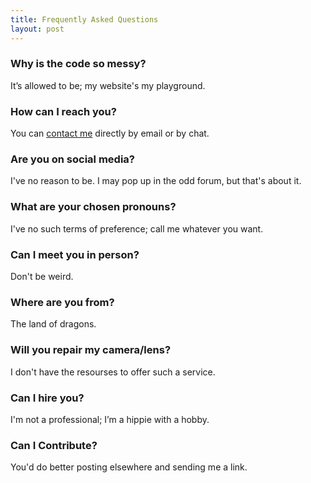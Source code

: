 ```yaml
---
title: Frequently Asked Questions
layout: post
---
```


### Why is the code so messy? ###

It’s allowed to be; my website's my playground.

### How can I reach you? ###

You can [contact me](https://martbetz.github.io/contact.html) directly by email or by chat. 

### Are you on social media? ###

I've no reason to be. I may pop up in the odd forum, but that's about it.

### What are your chosen pronouns? ###

I've no such terms of preference; call me whatever you want. 

### Can I meet you in person? ###

Don't be weird.

### Where are you from? ###

The land of dragons.

### Will you repair my camera/lens? ###

I don't have the resourses to offer such a service.

### Can I hire you? ###

I'm not a professional; I’m a hippie with a hobby.

### Can I Contribute? ###

You'd do better posting elsewhere and sending me a link.



